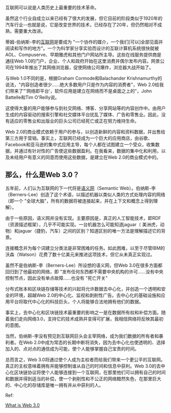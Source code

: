 互联网可以说是人类历史上最重要的技术革命。

虽然这个行业自成立以来已经有了很大的发展，但它目前的阶段类似于1920年的汽车行业--也就是说，它是改变世界的技术，已经存在了20年，但仍然相对不成熟，需要重大改进。

蒂姆-伯纳斯-李的[互联网](https://www.corwin.com/sites/default/files/upm-binaries/10848_Chapter_1.pdf)是要成为 "一个协作的媒介，一个我们[可以]全部见面并阅读和写作的地方"。一个为科学家分享实验而设计的互联计算机系统很快就被AOL、Compuserve、早期雅虎和其他门户网站所主导。这些在线服务提供商是通往Web 1.0的门户，企业、个人和政府开始在这里消费并偶尔发布内容。网景公司在1994年推出了其网络浏览器，促使网络公司爆炸，浏览器大战开始了。

与Web 1.0不同的是，根据Graham Cormode和Balachander Krishnamurthy的说法，"内容创造者很少......绝大多数用户只是作为内容的消费者"，Web 2.0给我们带来了"'网络即平台'，软件应用是建立在网络而不是桌面之上的"，John Battelle和Tim O'Reilly说。

这使得大量的用户能够参与到社交网络、博客、分享网站等的内容创作中。由用户生成的内容驱动的搜索引擎和社交媒体平台扰乱了媒体、广告和零售业。因此，没有适应的零售业和出版业的巨头公司已经死亡或正在努力维持生命。


Web 2.0的商业模式依赖于用户的参与，以创造新鲜的内容和资料数据，并出售给第三方用于营销。事实上，互联网已经成为一个巨大的应用商店，由谷歌、Facebook和亚马逊的集中式应用主导，每个人都在试图建立一个受众，收集数据，并通过有针对性的广告使这些数据盈利。在我看来，数据的集中化和利用，以及未经用户有意义的同意而使用这些数据，是建立在Web 2.0的商业模式中的。

## 那么，什么是Web 3.0？

五年前，人们认为互联网的下一代将是[语义网](https://twobithistory.org/2018/05/27/semantic-web.html)（Semantic Web）。伯纳斯-李（Berners-Lee）创造了这个术语，以描述机器以类似人类的方式处理内容的网络（即一个 "全球大脑"，所有的数据将被连接起来，并在上下文和概念上得到理解）。

由于一些原因，语义网并没有实现。主要原因是，真正的人工智能技术，即RDF（资源描述框架），几乎不可能实现。一台机器怎么可能知道jaguar（ 美洲虎，动物）和jaguar（捷豹，汽车）之间的区别？知道区别的唯一方法是理解描述它的背景。

连接概念并为每个词建立分类法是非常困难的任务。如此困难，以至于尽管IBM的沃森（Watson）花费了数十亿美元来推进这项技术，但它从未真正实现过。

虽然不是伯纳斯-李（Berners-Lee）所设想的语义网，但Web 3.0在很多方面都回归到了他最初的网络，即 "发布任何东西都不需要中央机构的许可......没有中央控制节点，因此没有单点故障......也没有 "死亡开关"

分布式账本和区块链存储等技术的兴起将允许数据去中心化，并创造一个透明和安全的环境，超越Web 2.0的中心化、监视和剥削性广告。去中心化的基础设施和应用平台将取代中心化的科技巨头，个人将能够合法地拥有他们的数据。

事实上，去中心化和区块链技术最重要的影响之一是在数据所有权和补偿方面。随着我们走向网络3.0，支持它的技术成熟并变得可扩展，我相信网络将反映其最初的意图。

当然，伯纳斯-李没有预见到互联网巨头会主宰网络，成为我们数据的所有者和暴利者。在Web 2.0中成为常态的长期中断将消失，因为去中心化也使透明的、选择加入的、点对点的通信成为可能，使个人能够掌握自己宝贵的时间。

总而言之，Web 3.0将通过使个人成为主权者而给我们带来一个更公平的互联网。真正的主权意味着拥有并能够控制谁从自己的时间和信息中获利。Web 3.0的去中心化区块链协议将使个人能够连接到一个互联网，在那里他们可以拥有自己的时间和数据并得到适当的补偿，使一个剥削性和不公正的网络黯然失色，在那里巨大的、中心化的存储库是唯一拥有并从中获利的人。

Ref:

[What is Web 3.0](https://www.forbes.com/sites/forbestechcouncil/2020/01/06/what-is-web-3-0/)

